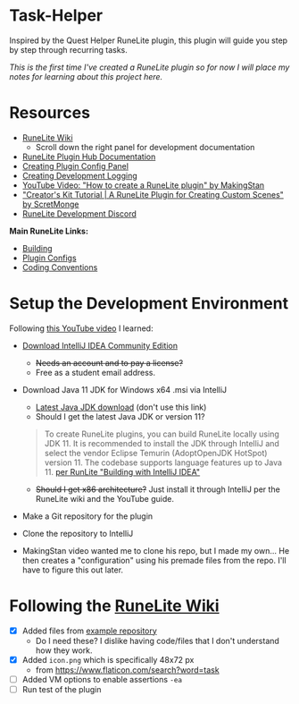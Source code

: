 # Task-Helper
Inspired by the Quest Helper RuneLite plugin, this plugin will guide you step by step through recurring tasks.

*This is the first time I've created a RuneLite plugin so for now I will place my notes for learning about this project here.*


# Resources
  - [RuneLite Wiki](https://github.com/runelite/runelite/wiki)
    - Scroll down the right panel for development documentation 
  - [RuneLite Plugin Hub Documentation](https://github.com/runelite/plugin-hub/blob/master/README.md)
  - [Creating Plugin Config Panel](https://github.com/runelite/runelite/wiki/Creating-plugin-config-panels)
  - [Creating Development Logging](https://github.com/runelite/runelite/wiki/Plugin-Development-Logging)  
  - [YouTube Video: "How to create a RuneLite plugin" by MakingStan](https://www.youtube.com/watch?v=mB5Wxfx0Ork&ab_channel=MakingStan)
  - ["Creator's Kit Tutorial | A RuneLite Plugin for Creating Custom Scenes" by ScretMonge](https://www.youtube.com/watch?v=LRUrMMfdy60&ab_channel=ScreteMonge)
  - [RuneLite Development Discord](https://discord.gg/runelite)  

**Main RuneLite Links:**
  - [Building](https://github.com/runelite/runelite/wiki/Building-with-IntelliJ-IDEA)
  - [Plugin Configs](https://github.com/runelite/runelite/wiki/Creating-plugin-config-panels)
  - [Coding Conventions](https://github.com/runelite/runelite/wiki/Code-Conventions)


# Setup the Development Environment
Following [this YouTube video](https://www.youtube.com/watch?v=mB5Wxfx0Ork&ab_channel=MakingStan) I learned:  

  - [Download IntelliJ IDEA Community Edition](https://www.jetbrains.com/idea/download/?section=windows)
    - ~~Needs an account and to pay a license?~~ 
    - Free as a student email address.

  - Download Java 11 JDK for Windows x64 .msi via IntelliJ
    - [Latest Java JDK download](https://adoptium.net/temurin/releases/) (don't use this link)
    - Should I get the latest Java JDK or version 11?
    > To create RuneLite plugins, you can build RuneLite locally using JDK 11. It is recommended to install the JDK through IntelliJ and select the vendor Eclipse Temurin (AdoptOpenJDK HotSpot) version 11. The codebase supports language features up to Java 11. [per RunLite "Building with IntelliJ IDEA"](https://github.com/runelite/runelite/wiki/Building-with-IntelliJ-IDEA)
    - ~~Should I get x86 architecture?~~ Just install it through IntelliJ per the RuneLite wiki and the YouTube guide.

  - Make a Git repository for the plugin
  - Clone the repository to IntelliJ
  - MakingStan video wanted me to clone his repo, but I made my own... He then creates a "configuration" using his premade files from the repo. I'll have to figure this out later.

# Following the [RuneLite Wiki](ttps://github.com/runelite/plugin-hub/blob/master/README.md#creating-new-plugins)
  - [x] Added files from [example repository](https://github.com/runelite/example-plugin)
    - Do I need these? I dislike having code/files that I don't understand how they work.
  - [x] Added `icon.png` which is specifically 48x72 px
    - from https://www.flaticon.com/search?word=task
  - [ ] Added VM options to enable assertions `-ea`
  - [ ] Run test of the plugin